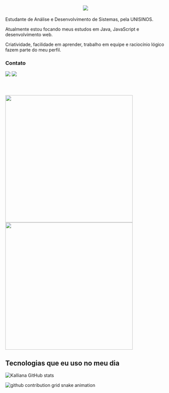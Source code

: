 <h1 align="center">
    <img src="https://readme-typing-svg.herokuapp.com/?font=Righteous&size=40&center=true&vCenter=true&width=500&height=70&duration=4000&lines=OLÁ!+👋;+SOU+KALLIANA+GLAESER!;" />
</h1>

<p> Estudante de Análise e Desenvolvimento de Sistemas, pela UNISINOS.</p>

<p>Atualmente estou focando meus estudos em Java, JavaScript e desenvolvimento web.</p>

<p>Criatividade, facilidade em aprender, trabalho em equipe e raciocínio lógico fazem parte do meu perfil.</p>

<h3>Contato</h3>
<a href = "mailto:kalliana.glaeser@gmail.com"><img src="https://img.shields.io/badge/-Gmail-%23333?style=for-the-badge&logo=gmail&logoColor=white" target="_blank"></a>
<a href = "https://www.linkedin.com/in/kalliana-glaeser/" target="_blank"><img src="https://img.shields.io/badge/-LinkedIn-%230077B5?style=for-the-badge&logo=linkedin&logoColor=white" target="_blank"></a>


#
<div style="display: inline_block"><br>
  <img src="https://github-readme-stats.vercel.app/api?username=kallianaa&show_icons=true&theme=transparent&rank_icon=github&hide_border=true&text_color=F8F8FF" width="400">
  <img src="https://github-readme-streak-stats.herokuapp.com?user=kallianaa&theme=transparent&hide_border=true&text_color=F8F8FF" width="400">
</div>


## Tecnologias que eu uso no meu dia 

![Kalliana GitHub stats](https://github-readme-stats.vercel.app/api/top-langs/?username=kallianaa&hide=HTML&langs_count=8&layout=compact&theme=transparent&border_radius=10&size_weight=0.5&count_weight=0.5&exclude_repo=github-readme-stats&hide_border=true&text_color=F8F8FF)


<picture align="center">
  <source media="(prefers-color-scheme: dark)" srcset="https://raw.githubusercontent.com/kallianaa/kallianaa/output/github-contribution-grid-snake-dark.svg">
  <source media="(prefers-color-scheme: light)" srcset="https://raw.githubusercontent.com/kallianaa/kallianaa/output/github-contribution-grid-snake-dark.svg">
  <img align="center" alt="github contribution grid snake animation" src="https://raw.githubusercontent.com/kallianaa/kallianaa/output/github-contribution-grid-snake.svg">
</picture>

<!---
kallianaa/kallianaa is a ✨ special ✨ repository because its `README.md` (this file) appears on your GitHub profile.
You can click the Preview link to take a look at your changes.
--->
